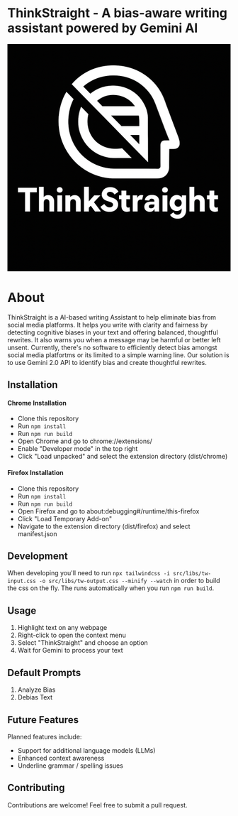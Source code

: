 # ThinkStraight - A bias-aware writing assistant powered by Gemini AI


<div align="center">
  <img src="logo_files/white_on_black.png" width="512" height="512" alt="ThinkStraight logo">
</div>

# About

ThinkStraight is a AI-based writing Assistant to help eliminate bias from social media platforms. It helps you write with clarity and fairness by detecting cognitive biases in your text and offering balanced, thoughtful rewrites. It also warns you when a message may be harmful or better left unsent. Currently, there's no software to efficiently detect bias amongst social media platfortms or its limited to a simple warning line. Our solution is to use Gemini 2.0 API to identify bias and create thoughtful rewrites.

## Installation

#### Chrome Installation

- Clone this repository
- Run `npm install`
- Run `npm run build`
- Open Chrome and go to chrome://extensions/
- Enable "Developer mode" in the top right
- Click "Load unpacked" and select the extension directory (dist/chrome)

#### Firefox Installation

- Clone this repository
- Run `npm install`
- Run `npm run build`
- Open Firefox and go to about:debugging#/runtime/this-firefox
- Click "Load Temporary Add-on"
- Navigate to the extension directory (dist/firefox) and select manifest.json

## Development

When developing you'll need to run `npx tailwindcss -i src/libs/tw-input.css -o src/libs/tw-output.css --minify --watch` in order to build the css on the fly. The runs automatically when you run `npm run build`.

## Usage

1. Highlight text on any webpage
2. Right-click to open the context menu
3. Select "ThinkStraight" and choose an option
4. Wait for Gemini to process your text

## Default Prompts

1. Analyze Bias
2. Debias Text

## Future Features

Planned features include:

- Support for additional language models (LLMs)
- Enhanced context awareness
- Underline grammar / spelling issues

## Contributing

Contributions are welcome! Feel free to submit a pull request.
